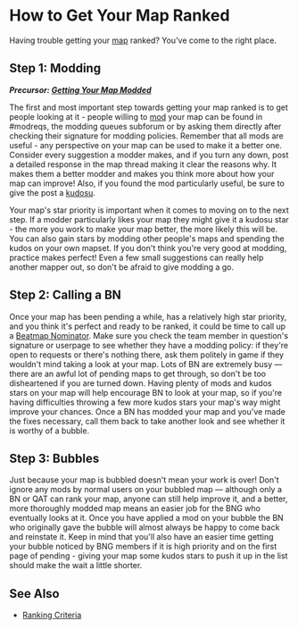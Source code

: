 # How to Get Your Map Ranked

Having trouble getting your [map](/wiki/Glossary) ranked? You've come to the right place.

## Step 1: Modding

***Precursor: [Getting Your Map Modded](/wiki/Modding_Guides/Getting_Your_Map_Modded)***

The first and most important step towards getting your map ranked is to get people looking at it - people willing to [mod](/wiki/Modding) your map can be found in \#modreqs, the modding queues subforum or by asking them directly after checking their signature for modding policies. Remember that all mods are useful - any perspective on your map can be used to make it a better one. Consider every suggestion a modder makes, and if you turn any down, post a detailed response in the map thread making it clear the reasons why. It makes them a better modder and makes you think more about how your map can improve! Also, if you found the mod particularly useful, be sure to give the post a [kudosu](/wiki/Glossary).

Your map's star priority is important when it comes to moving on to the next step. If a modder particularly likes your map they might give it a kudosu star - the more you work to make your map better, the more likely this will be. You can also gain stars by modding other people's maps and spending the kudos on your own mapset. If you don't think you're very good at modding, practice makes perfect! Even a few small suggestions can really help another mapper out, so don't be afraid to give modding a go.

## Step 2: Calling a BN

Once your map has been pending a while, has a relatively high star priority, and you think it's perfect and ready to be ranked, it could be time to call up a [Beatmap Nominator](/wiki/People/Beatmap_Nomination_Group). Make sure you check the team member in question's signature or userpage to see whether they have a modding policy: if they're open to requests or there's nothing there, ask them politely in game if they wouldn't mind taking a look at your map. Lots of BN are extremely busy — there are an awful lot of pending maps to get through, so don't be too disheartened if you are turned down. Having plenty of mods and kudos stars on your map will help encourage BN to look at your map, so if you're having difficulties throwing a few more kudos stars your map's way might improve your chances. Once a BN has modded your map and you've made the fixes necessary, call them back to take another look and see whether it is worthy of a bubble.

## Step 3: Bubbles

Just because your map is bubbled doesn't mean your work is over! Don't ignore any mods by normal users on your bubbled map — although only a BN or QAT can rank your map, anyone can still help improve it, and a better, more thoroughly modded map means an easier job for the BNG who eventually looks at it. Once you have applied a mod on your bubble the BN who originally gave the bubble will almost always be happy to come back and reinstate it. Keep in mind that you'll also have an easier time getting your bubble noticed by BNG members if it is high priority and on the first page of pending - giving your map some kudos stars to push it up in the list should make the wait a little shorter.

## See Also

- [Ranking Criteria](/wiki/Ranking_Criteria)
